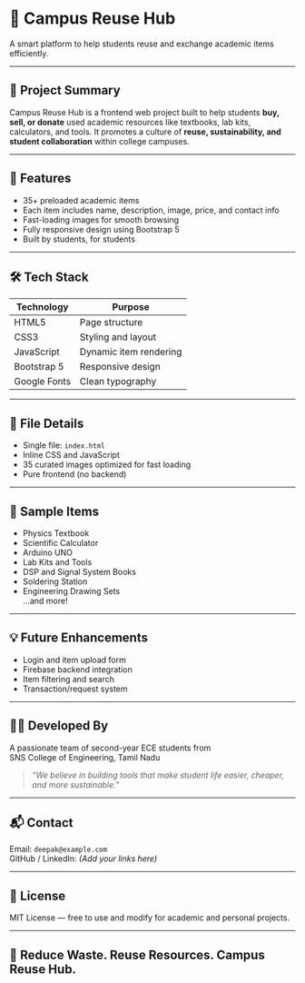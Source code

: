 # 🏫 Campus Reuse Hub

A smart platform to help students reuse and exchange academic items efficiently.

---

## 📌 Project Summary

Campus Reuse Hub is a frontend web project built to help students **buy, sell, or donate** used academic resources like textbooks, lab kits, calculators, and tools. It promotes a culture of **reuse, sustainability, and student collaboration** within college campuses.

---

## 🚀 Features

- 35+ preloaded academic items  
- Each item includes name, description, image, price, and contact info  
- Fast-loading images for smooth browsing  
- Fully responsive design using Bootstrap 5  
- Built by students, for students

---

## 🛠️ Tech Stack

| Technology     | Purpose               |
|----------------|------------------------|
| HTML5          | Page structure         |
| CSS3           | Styling and layout     |
| JavaScript     | Dynamic item rendering |
| Bootstrap 5    | Responsive design      |
| Google Fonts   | Clean typography       |

---

## 📂 File Details

- Single file: `index.html`  
- Inline CSS and JavaScript  
- 35 curated images optimized for fast loading  
- Pure frontend (no backend)

---

## 📸 Sample Items

- Physics Textbook  
- Scientific Calculator  
- Arduino UNO  
- Lab Kits and Tools  
- DSP and Signal System Books  
- Soldering Station  
- Engineering Drawing Sets  
…and more!

---

## 💡 Future Enhancements

- Login and item upload form  
- Firebase backend integration  
- Item filtering and search  
- Transaction/request system

---

## 👨‍💻 Developed By

A passionate team of second-year ECE students from  
SNS College of Engineering, Tamil Nadu

> *“We believe in building tools that make student life easier, cheaper, and more sustainable.”*

---

## 📬 Contact

Email: `deepak@example.com`  
GitHub / LinkedIn: *(Add your links here)*

---

## 📝 License

MIT License — free to use and modify for academic and personal projects.

---

## 🔁 Reduce Waste. Reuse Resources. Campus Reuse Hub.
